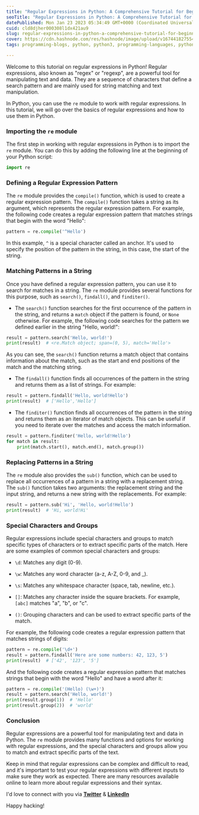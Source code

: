 ```yaml
---
title: "Regular Expressions in Python: A Comprehensive Tutorial for Beginners"
seoTitle: "Regular Expressions in Python: A Comprehensive Tutorial for Beginners"
datePublished: Mon Jan 23 2023 05:34:49 GMT+0000 (Coordinated Universal Time)
cuid: cld8djher000308l1dx421au9
slug: regular-expressions-in-python-a-comprehensive-tutorial-for-beginners
cover: https://cdn.hashnode.com/res/hashnode/image/upload/v1674418275545/07008083-979a-4dc0-8d0d-063c9d9498b8.png
tags: programming-blogs, python, python3, programming-languages, python-beginner

---
```


Welcome to this tutorial on regular expressions in Python! Regular expressions, also known as "regex" or "regexp", are a powerful tool for manipulating text and data. They are a sequence of characters that define a search pattern and are mainly used for string matching and text manipulation.

In Python, you can use the `re` module to work with regular expressions. In this tutorial, we will go over the basics of regular expressions and how to use them in Python.

### **Importing the** `re` module

The first step in working with regular expressions in Python is to import the `re` module. You can do this by adding the following line at the beginning of your Python script:

```python
import re
```

### **Defining a Regular Expression Pattern**

The `re` module provides the `compile()` function, which is used to create a regular expression pattern. The `compile()` function takes a string as its argument, which represents the regular expression pattern. For example, the following code creates a regular expression pattern that matches strings that begin with the word "Hello":

```python
pattern = re.compile('^Hello')
```

In this example, `^` is a special character called an anchor. It's used to specify the position of the pattern in the string, in this case, the start of the string.

### **Matching Patterns in a String**

Once you have defined a regular expression pattern, you can use it to search for matches in a string. The `re` module provides several functions for this purpose, such as `search()`, `findall()`, and `finditer()`.

* The `search()` function searches for the first occurrence of the pattern in the string, and returns a `match` object if the pattern is found, or `None` otherwise. For example, the following code searches for the pattern we defined earlier in the string "Hello, world!":
    

```python
result = pattern.search('Hello, world!')
print(result)  # <re.Match object; span=(0, 5), match='Hello'>
```

As you can see, the `search()` function returns a match object that contains information about the match, such as the start and end positions of the match and the matching string.

* The `findall()` function finds all occurrences of the pattern in the string and returns them as a list of strings. For example:
    

```python
result = pattern.findall('Hello, world!Hello')
print(result)  # ['Hello','Hello']
```

* The `finditer()` function finds all occurrences of the pattern in the string and returns them as an iterator of match objects. This can be useful if you need to iterate over the matches and access the match information.
    

```python
result = pattern.finditer('Hello, world!Hello')
for match in result:
    print(match.start(), match.end(), match.group())
```

### **Replacing Patterns in a String**

The `re` module also provides the `sub()` function, which can be used to replace all occurrences of a pattern in a string with a replacement string. The `sub()` function takes two arguments: the replacement string and the input string, and returns a new string with the replacements. For example:

```python
result = pattern.sub('Hi', 'Hello, world!Hello')
print(result)  # 'Hi, world!Hi'
```

### **Special Characters and Groups**

Regular expressions include special characters and groups to match specific types of characters or to extract specific parts of the match. Here are some examples of common special characters and groups:

* `\d`: Matches any digit (0-9).
    
* `\w`: Matches any word character (a-z, A-Z, 0-9, and \_).
    
* `\s`: Matches any whitespace character (space, tab, newline, etc.).
    
* `[]`: Matches any character inside the square brackets. For example, `[abc]` matches "a", "b", or "c".
    
* `()`: Grouping characters and can be used to extract specific parts of the match.
    

For example, the following code creates a regular expression pattern that matches strings of digits:

```python
pattern = re.compile('\d+')
result = pattern.findall('Here are some numbers: 42, 123, 5')
print(result)  # ['42', '123', '5']
```

And the following code creates a regular expression pattern that matches strings that begin with the word "Hello" and have a word after it:

```python
pattern = re.compile('(Hello) (\w+)')
result = pattern.search('Hello, world!')
print(result.group(1))  # 'Hello'
print(result.group(2))  # 'world'
```

### **Conclusion**

Regular expressions are a powerful tool for manipulating text and data in Python. The `re` module provides many functions and options for working with regular expressions, and the special characters and groups allow you to match and extract specific parts of the text.

Keep in mind that regular expressions can be complex and difficult to read, and it's important to test your regular expressions with different inputs to make sure they work as expected. There are many resources available online to learn more about regular expressions and their syntax.

I'd love to connect with you via [**Twitter**](https://twitter.com/bonaogeto) & [**LinkedIn**](https://www.linkedin.com/in/bonaventureogeto/)

Happy hacking!